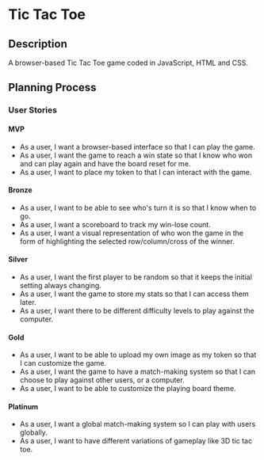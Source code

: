 # Tic Tac Toe

## Description

A browser-based Tic Tac Toe game coded in JavaScript, HTML and CSS.


## Planning Process

### User Stories

#### MVP

- As a user, I want a browser-based interface so that I can play the game.
- As a user, I want the game to reach a win state so that I know who won and can play again and have the board reset for me. 
- As a user, I want to place my token to that I can interact with the game.

#### Bronze

- As a user, I want to be able to see who's turn it is so that I know when to go. 
- As a user, I want a scoreboard to track my win-lose count.
- As a user, I want a visual representation of who won the game in the form of highlighting the selected row/column/cross of the winner. 

#### Silver

- As a user, I want the first player to be random so that it keeps the initial setting always changing. 
- As a user, I want the game to store my stats so that I can access them later.
- As a user, I want there to be different difficulty levels to play against the computer. 

#### Gold

- As a user, I want to be able to upload my own image as my token so that I can customize the game. 
- As a user, I want the game to have a match-making system so that I can choose to play against other users, or a computer. 
- As a user, I want to be able to customize the playing board theme. 

#### Platinum

- As a user, I want a global match-making system so I can play with users globally.
- As a user, I want to have different variations of gameplay like 3D tic tac toe.
